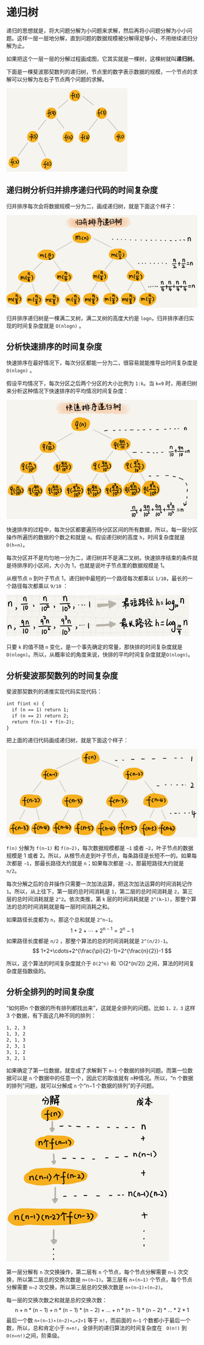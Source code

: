 # 递归树

递归的思想就是，将大问题分解为小问题来求解，然后再将小问题分解为小小问题。这样一层一层地分解，直到问题的数据规模被分解得足够小，不用继续递归分解为止。

如果把这个一层一层的分解过程画成图，它其实就是一棵树，这棵树就叫**递归树**。

下面是一棵斐波那契数列的递归树，节点里的数字表示数据的规模，一个节点的求解可以分解为左右子节点两个问题的求解。

![](./img/recursive_tree.png)

## 递归树分析归并排序递归代码的时间复杂度

归并排序每次会将数据规模一分为二，画成递归树，就是下面这个样子：

![](./img/merge_recursive.png)

归并排序递归树是一棵满二叉树，满二叉树的高度大约是 `logn`，归并排序递归实现的时间复杂度就是 `O(nlogn)` 。

## 分析快速排序的时间复杂度

快速排序在最好情况下，每次分区都能一分为二，很容易就能推导出时间复杂度是 `O(nlogn)` 。

假设平均情况下，每次分区之后两个分区的大小比例为 `1:k`。当 `k=9` 时，用递归树来分析这种情况下快速排序的平均情况时间复杂度：

![](./img/quick_sort_recursive_tree.png)

快速排序的过程中，每次分区都要遍历待分区区间的所有数据，所以，每一层分区操作所遍历的数据的个数之和就是 `n`。假设递归树的高度 `h`，时间复杂度就是 `O(h∗n)`。

每次分区并不是均匀地一分为二，递归树并不是满二叉树。快速排序结束的条件就是待排序的小区间，大小为 1，也就是说叶子节点里的数据规模是 1。

从根节点 `n` 到叶子节点 1，递归树中最短的一个路径每次都乘以 `1/10`，最长的一个路径每次都乘以 `9/10` ：

![](./img/quick_sort_recursive_tree2.png)

只要 `k` 的值不随  `n` 变化，是一个事先确定的常量，那快排的时间复杂度就是 `O(nlogn)`。所以，从概率论的角度来说，快排的平均时间复杂度就是`O(nlogn)`。

## 分析斐波那契数列的时间复杂度

斐波那契数列的递推实现代码实现代码：

```
int f(int n) {
  if (n == 1) return 1;
  if (n == 2) return 2;
  return f(n-1) + f(n-2);
}
```

把上面的递归代码画成递归树，就是下面这个样子：

![](./img/fbnq_tree.png)

`f(n)` 分解为 `f(n−1)` 和 `f(n−2)`，每次数据规模都是 `−1` 或者 `−2`，叶子节点的数据规模是 1 或者 2。所以，从根节点走到叶子节点，每条路径是长短不一的。如果每次都是 `−1`，那最长路径大约就是 `n`；如果每次都是 `−2`，那最短路径大约就是 `n/2`。

每次分解之后的合并操作只需要一次加法运算，把这次加法运算的时间消耗记作 `1`。所以，从上往下，第一层的总时间消耗是 `1`，第二层的总时间消耗是 `2`，第三层的总时间消耗就是 `2^2`。依次类推，第 `k` 层的时间消耗就是 `2^(k−1)`，那整个算法的总的时间消耗就是每一层时间消耗之和。

如果路径长度都为 `n`，那这个总和就是 `2^n−1`。
$$
1+2+\cdots+2^{\mathrm{n}-1}=2^{\mathrm{n}}-1
$$
如果路径长度都是 `n/2` ，那整个算法的总的时间消耗就是 `2^(n/2)-1`。
$$
1+2+\cdots+2^{\frac{\pi}{2}-1}=2^{\frac{n}{2}}-1
$$


所以，这个算法的时间复杂度就介于 `O(2^n)` 和 `O(2^(n/2)) 之间，算法的时间复杂度是指数级的。

## 分析全排列的时间复杂度

“如何把n 个数据的所有排列都找出来”，这就是全排列的问题。比如 `1，2，3` 这样 3 个数据，有下面这几种不同的排列：

```
1, 2, 3
1, 3, 2
2, 1, 3
2, 3, 1
3, 1, 2
3, 2, 1
```

如果确定了第一位数据，就变成了求解剩下 `n−1` 个数据的排列问题。而第一位数据可以是 `n` 个数据中的任意一个，因此它的取值就有 `n`种情况。所以，“n 个数据的排列”问题，就可以分解成 `n` 个“n−1 个数据的排列”的子问题。

![](./img/permutation_tree.png)

第一层分解有 `n` 次交换操作，第二层有 `n` 个节点，每个节点分解需要 `n−1` 次交换，所以第二层总的交换次数是 `n∗(n−1)`。第三层有 `n∗(n−1)` 个节点，每个节点分解需要 `n−2` 次交换，所以第三层总的交换次数是 `n∗(n−1)∗(n−2)`。

每一层的交换次数之和就是总的交换次数：
$$
\mathrm{n}+\mathrm{n} *(\mathrm{n}-1)+\mathrm{n} *(\mathrm{n}-1) *(\mathrm{n}-2)+\ldots+\mathrm{n} *(\mathrm{n}-1) *(\mathrm{n}-2) * \ldots * 2 * 1
$$
最后一个数 `n∗(n−1)∗(n−2)∗…∗2∗1` 等于 `n!`，而前面的 `n−1` 个数都小于最后一个数，所以，总和肯定小于 `n∗n!`，全排列的递归算法的时间复杂度在 ` O(n!)` 到 `O(n∗n!)`之间，阶乘级。











